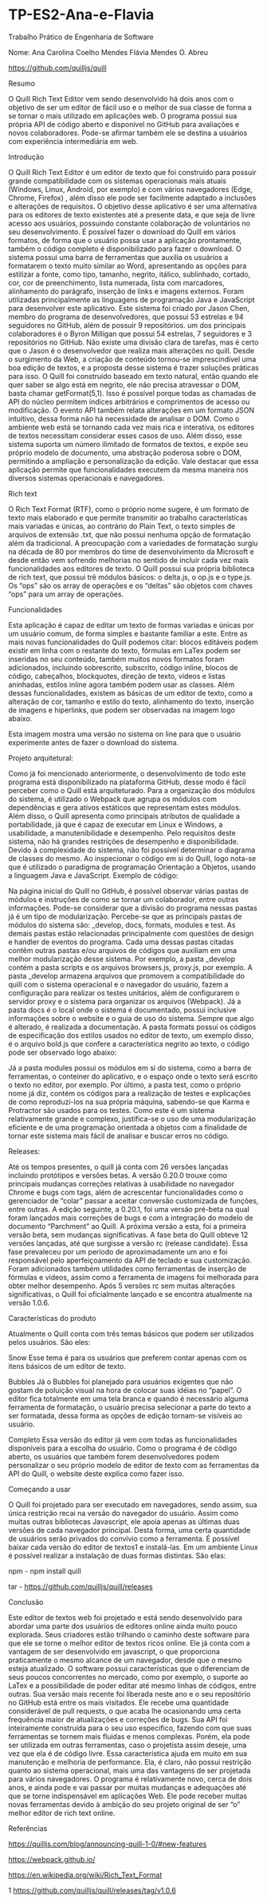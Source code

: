 # TP-ES2-Ana-e-Flavia

Trabalho Prático de Engenharia de Software

Nome: Ana Carolina Coelho Mendes
      Flávia Mendes O. Abreu

https://github.com/quilljs/quill

Resumo

O Quill Rich Text Editor vem sendo desenvolvido há dois anos com o objetivo de ser um editor de fácil uso e o melhor de sua classe de forma a se tornar o mais utilizado em aplicações web. O programa possui sua própria API de código aberto e disponível no GitHub para avaliações e novos colaboradores. Pode-se afirmar também ele se destina a usuários com experiência intermediária em web.


Introdução

O Quill Rich Text Editor é um editor de texto que foi construído para possuir grande compatibilidade com os sistemas operacionais mais atuais (Windows, Linux, Android, por exemplo) e com vários navegadores (Edge, Chrome, Firefox) , além disso ele pode ser facilmente adaptado a inclusões e alterações de requisitos. O objetivo desse aplicativo é ser uma alternativa para os editores de texto existentes até a presente data, e que seja de livre acesso aos usuários, possuindo constante colaboração de voluntários no seu desenvolvimento. 
É possível fazer o download do Quill em vários formatos, de forma que o usuário possa  usar a aplicação prontamente, também o código completo é disponibilizado para fazer o download.
O sistema possui uma barra de ferramentas que auxilia os usuários a formatarem o texto muito similar ao Word, apresentando as opções para estilizar a fonte, como tipo, tamanho, negrito, itálico, sublinhado, cortado, cor, cor de preenchimento, lista numerada, lista com marcadores, alinhamento do parágrafo, inserção de links e imagens externos. 
Foram utilizadas principalmente as linguagens de programação Java e JavaScript para desenvolver este aplicativo. Este sistema foi criado por  Jason Chen, membro do programa de desenvolvedores, que possui 53 estrelas e 94 seguidores no GitHub, além de possuir 9 repositórios. um dos principais colaboradores é o Byron Milligan que possui 54 estrelas, 7 seguidores e 3 repositórios no GitHub. Não existe uma divisão clara de tarefas, mas é certo que o Jason é o desenvolvedor que realiza mais alterações no quill.
Desde o surgimento da Web, a criação de conteúdo tornou-se imprescindível  uma boa edição de textos, e a proposta desse sistema é trazer soluções práticas para isso. O Quill foi construído baseado em texto natural, então quando ele quer saber se algo está em negrito, ele não precisa atravessar o DOM, basta chamar getFormat(5,1). Isso é possível porque  todas as chamadas de API do núcleo permitem índices arbitrários e comprimentos de acesso ou modificação. O evento API também relata alterações em um formato JSON intuitivo, dessa forma não há necessidade de analisar o DOM. Como o ambiente web está se tornando cada vez mais rica e interativa, os editores de textos necessitam considerar esses casos de uso. Além disso, esse sistema suporta um número ilimitado de formatos de textos, e  expõe seu próprio modelo de documento, uma abstração poderosa sobre o DOM, permitindo a ampliação e personalização da edição. Vale destacar que essa aplicação permite que funcionalidades executem da mesma maneira nos diversos sistemas operacionais e navegadores.

Rich text

O Rich Text Format (RTF), como o próprio nome sugere, é um formato de texto mais elaborado e que permite transmitir ao trabalho características mais variadas e únicas, ao contrário do Plain Text, o texto simples de arquivos de extensão .txt, que não possui nenhuma opção de formatação além da tradicional. 
A preocupação com a variedades de formatação surgiu na década de 80 por membros do time de desenvolvimento da Microsoft e desde então vem sofrendo melhorias no sentido de incluir cada vez mais funcionalidades aos editores de texto.
O Quill possui sua própria biblioteca de rich text, que possui trê módulos básicos: o delta.js, o op.js 	e o type.js. Os “ops” são os array de operações e os “deltas” são objetos com chaves “ops” para um array de operações.

Funcionalidades

Esta aplicação é capaz de editar um texto de formas variadas e únicas por um usuário comum, de forma simples e bastante familiar a este. Entre as mais novas funcionalidades do Quill podemos citar: blocos editáveis podem existir em linha com o restante do texto, fórmulas em LaTex podem ser inseridas no seu conteúdo, também muitos novos formatos foram adicionados, incluindo sobrescrito, subscrito, código inline, blocos de código, cabeçalhos, blockquotes, direção de texto, vídeos e listas aninhadas, estilos inline agora também podem usar as classes.
Além dessas funcionalidades, existem as básicas de um editor de texto, como a alteração de cor, tamanho e estilo do texto, alinhamento do texto, inserção de imagens e hiperlinks,  que podem ser observadas na imagem logo abaixo.

Esta imagem mostra uma versão no sistema on line para que o usuário experimente antes de fazer o download do sistema.

Projeto arquitetural:

Como já foi mencionado anteriormente, o desenvolvimento de todo este programa está disponibilizado na plataforma GitHub, desse modo é fácil perceber como o Quill está arquiteturado. Para a organização dos módulos do sistema, é utilizado o Webpack que agrupa os módulos com dependências e gera ativos estáticos que representam estes módulos. Além disso, o Quill apresenta como principais atributos de qualidade a portabilidade, já que é capaz de executar em Linux e Windows, a usabilidade, a manutenibilidade e desempenho. Pelo requisitos deste sistema, não há grandes restrições de desempenho e disponibilidade. Devido à complexidade do sistema, não foi possível determinar o diagrama de classes do mesmo.
Ao inspecionar o código em si do Quill, logo nota-se que é utilizado o paradigma de programação Orientação a Objetos, usando a linguagem Java e JavaScript. Exemplo de código:
 
Na página inicial do Quill no GitHub, é possível observar várias pastas de módulos e instruções de como se tornar um colaborador, entre outras informações. Pode-se considerar que a divisão do programa nessas pastas já é um tipo de modularização. Percebe-se que as principais pastas de módulos do sistema são: _develop, docs, formats, modules e test. As demais pastas estão relacionadas principalmente com questões de design e handler de eventos do programa. Cada uma dessas pastas citadas contêm outras pastas e/ou arquivos de códigos que auxiliam em uma melhor modularização desse sistema. Por exemplo, a pasta _develop contém a pasta scripts e os arquivos browsers.js, proxy.js, por exemplo.
A pasta _develop armazena arquivos que promovem a compatibilidade do quill com o sistema operacional e o navegador do usuário, fazem a configuração para realizar os testes unitários, além de configurarem o servidor proxy e o sistema para organizar os arquivos (Webpack).
Já a pasta docs é o local onde o sistema é documentado, possui inclusive informações sobre o website e o guia de uso do sistema. Sempre que algo é alterado, é realizada a documentação.
A pasta formats possui os códigos de especificação dos estilos usados no editor de texto, um exemplo disso, é o arquivo bold.js que confere a característica negrito ao texto, o código pode ser observado logo abaixo:

Já a pasta modules possui os módulos em si do sistema, como a barra de ferramentas,  o conteiner do aplicativo, e o espaço onde o texto será escrito o texto no editor, por exemplo.
Por último, a pasta test, como o próprio nome já diz, contém os códigos para a realização de testes e explicações de como reproduzi-los na sua própria máquina, sabendo-se que  Karma  e Protractor  são usados para os testes.
Como este é um sistema relativamente grande e complexo, justifica-se o uso de uma modularização eficiente e de uma programação orientada a objetos com a finalidade de tornar este sistema mais fácil de analisar e buscar erros no código.

Releases:

Até os tempos presentes, o quill já conta com 26 versões lançadas incluindo protótipos e versões betas.
A versão 0.20.0 trouxe como principais mudanças correções relativas à usabilidade no navegador Chrome e bugs com tags, além de acrescentar funcionalidades como o gerenciador de “colar” passar a aceitar conversão customizada de funções, entre outras.
A edição seguinte, a 0.20.1, foi uma versão pré-beta na qual foram lançados mais correções de bugs e com a integração do modelo de documento “Parchment” ao Quill. A próxima versão a esta, foi a primeira versão beta, sem mudanças significativas.
A fase beta do Quill obteve 12 versões lançadas, até que surgisse a versão rc (release candidate). Essa fase prevaleceu por um período de aproximadamente um ano e foi responsável pelo aperfeiçoamento da API de teclado e sua customização. Foram adicionados também utilidades como ferramentas de inserção de fórmulas e videos, assim como a ferramenta de imagens foi melhorada para obter melhor desempenho.
Após 5 versões rc sem muitas alterações significativas, o Quill foi oficialmente lançado e se encontra atualmente na versão 1.0.6.

Características do produto

Atualmente o Quill conta com três temas básicos que podem ser utilizados pelos usuários. São eles:

Snow
Esse tema é para os usuários que preferem contar apenas com os itens básicos de um editor de texto.

Bubbles
Já o Bubbles foi planejado para usuários exigentes que não gostam de poluição visual na hora de colocar suas idéias no “papel”. O editor fica totalmente em uma tela branca e quando é necessário alguma ferramenta de formatação, o usuário precisa selecionar a parte do texto a ser formatada, dessa forma as opções de edição tornam-se visíveis ao usuário.

Completo
Essa versão do editor já vem com todas as funcionalidades disponíveis para a escolha do usuário. 
Como o programa é de código aberto, os usuários que também forem desenvolvedores podem personalizar o seu próprio modelo de editor de texto com as ferramentas da API do Quill, o website deste explica como fazer isso.


Começando a usar

O Quill foi projetado para ser executado em navegadores, sendo assim, sua única restrição recai na versão do navegador do usuário. Assim como muitas outras bibliotecas Javascript, ele apoia apenas as últimas duas versões de cada navegador principal. Desta forma, uma certa quantidade de usuários serão privados do convívio como a ferramenta.
É possível baixar cada versão do editor de textos1 e instalá-las. Em um ambiente Linux é possível realizar a instalação de duas formas distintas. São elas:

npm - npm install quill

tar - https://github.com/quilljs/quill/releases
  
Conclusão

Este editor de textos web foi projetado e está sendo desenvolvido para abordar uma parte dos usuários de editores online ainda muito pouco explorada. Seus criadores estão trilhando o caminho deste software para que ele se torne o melhor editor de textos ricos online. Ele já conta com a vantagem de ser desenvolvido em javascript, o que proporciona praticamente o mesmo alcance de um navegador, desde que o mesmo esteja atualizado. O software possui características que o diferenciam de seus poucos concorrentes no mercado, como por exemplo, o suporte ao LaTex e a possibilidade de poder editar até mesmo linhas de códigos, entre outras.
Sua versão mais recente foi liberada neste ano e o seu repositório no GitHub está entre os mais visitados. Ele recebe uma quantidade considerável de pull requests, o que acaba lhe ocasionando uma certa frequência maior de atualizações e correções de bugs.
Sua API foi inteiramente construída para o seu uso específico, fazendo com que suas ferramentas se tornem mais fluidas e menos complexas. Porém, ela pode ser utilizada em outras ferramentas, caso o projetista assim deseje, uma vez que ela é de código livre. Essa característica ajuda em muito em sua manutenção e melhoria de performance. Ela, é claro, não possui restrição quanto ao sistema operacional, mais uma das vantagens de ser projetada para vários navegadores.
O programa é relativamente novo, cerca de dois anos, e ainda pode e vai passar por muitas mudanças e adequações até que se torne indispensável em aplicações Web. Ele pode receber muitas novas ferramentas devido à ambição do seu projeto original de ser “o” melhor editor de rich text online.


Referências

https://quilljs.com/blog/announcing-quill-1-0/#new-features

https://webpack.github.io/ 

https://en.wikipedia.org/wiki/Rich_Text_Format

1 https://github.com/quilljs/quill/releases/tag/v1.0.6


